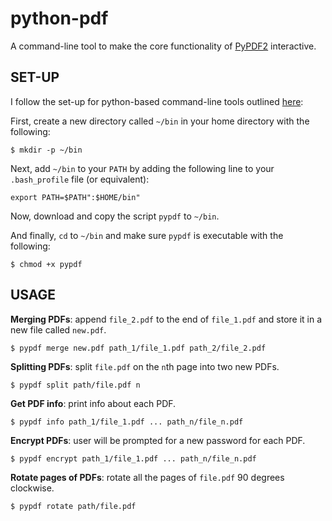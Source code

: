 # python-pdf
A command-line tool to make the core functionality of [PyPDF2](https://github.com/mstamy2/PyPDF2) interactive.

## SET-UP
I follow the set-up for python-based command-line tools outlined [here](https://dbader.org/blog/how-to-make-command-line-commands-with-python):

First, create a new directory called `~/bin` in your home directory with the following:
```
$ mkdir -p ~/bin 
```
Next, add `~/bin` to your `PATH` by adding the following line to your `.bash_profile` file (or equivalent):
```shell
export PATH=$PATH":$HOME/bin"
```
Now, download and copy the script `pypdf` to `~/bin`.

And finally, `cd` to `~/bin` and make sure `pypdf` is executable with the following:
```
$ chmod +x pypdf
```

## USAGE
**Merging PDFs**: append `file_2.pdf` to the end of `file_1.pdf` and store it in a new file called `new.pdf`.
```
$ pypdf merge new.pdf path_1/file_1.pdf path_2/file_2.pdf
```
**Splitting PDFs**: split `file.pdf` on the `n`th page into two new PDFs.
```
$ pypdf split path/file.pdf n
```
**Get PDF info**: print info about each PDF.
```
$ pypdf info path_1/file_1.pdf ... path_n/file_n.pdf
```
**Encrypt PDFs**: user will be prompted for a new password for each PDF.
```
$ pypdf encrypt path_1/file_1.pdf ... path_n/file_n.pdf
```
**Rotate pages of PDFs**: rotate all the pages of `file.pdf` 90 degrees clockwise.
```
$ pypdf rotate path/file.pdf
```

